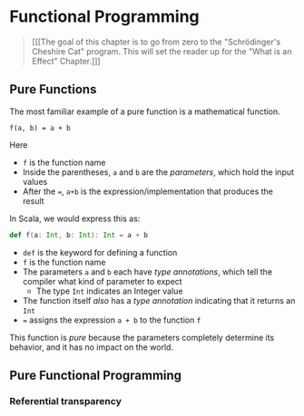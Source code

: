 # Functional Programming

> [[[The goal of this chapter is to go from zero to the "Schrödinger's Cheshire Cat" program.
> This will set the reader up for the "What is an Effect" Chapter.]]]

## Pure Functions
The most familiar example of a pure function is a mathematical function.

```text
f(a, b) = a + b
```
Here
- `f` is the function name
- Inside the parentheses, `a` and `b` are the *parameters*, which hold the input values
- After the `=`, `a+b` is the expression/implementation that produces the result

In Scala, we would express this as:

```scala
def f(a: Int, b: Int): Int = a + b
```

- `def` is the keyword for defining a function
- `f` is the function name
- The parameters `a` and `b` each have *type annotations*, which tell the compiler what kind of parameter to expect
  * The type `Int` indicates an Integer value
- The function itself *also* has a *type annotation* indicating that it returns an `Int`
- `=` assigns the expression `a + b` to the function `f`

This function is *pure* because the parameters completely determine its behavior, and it has no impact on the world.

## Pure Functional Programming
### Referential transparency




